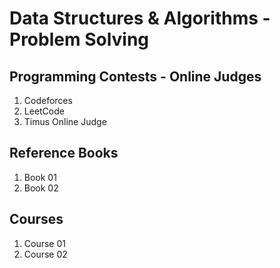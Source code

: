 # Data Structures & Algorithms - Problem Solving

## Programming Contests - Online Judges
1. Codeforces
2. LeetCode
3. Timus Online Judge

## Reference Books
1. Book 01
2. Book 02

## Courses
1. Course 01
2. Course 02
